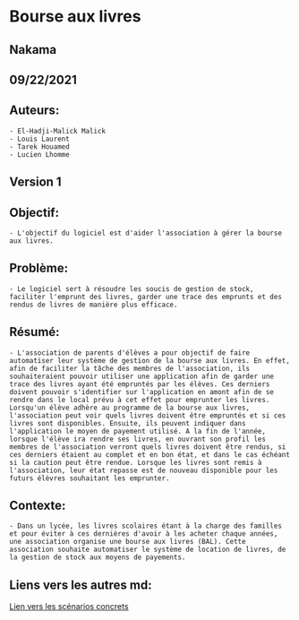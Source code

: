 # Bourse aux livres

## Nakama

## 09/22/2021

## Auteurs:
    - El-Hadji-Malick Malick
    - Louis Laurent
    - Tarek Houamed
    - Lucien Lhomme

## Version 1

## Objectif:
    - L'objectif du logiciel est d'aider l'association à gérer la bourse aux livres.

## Problème:
    - Le logiciel sert à résoudre les soucis de gestion de stock, faciliter l'emprunt des livres, garder une trace des emprunts et des rendus de livres de manière plus efficace. 

## Résumé:
    - L'association de parents d'élèves a pour objectif de faire automatiser leur système de gestion de la bourse aux livres. En effet, afin de faciliter la tâche des membres de l'association, ils souhaiteraient pouvoir utiliser une application afin de garder une trace des livres ayant été empruntés par les élèves. Ces derniers doivent pouvoir s'identifier sur l'application en amont afin de se rendre dans le local prévu à cet effet pour emprunter les livres. Lorsqu'un élève adhère au programme de la bourse aux livres, l'association peut voir quels livres doivent être empruntés et si ces livres sont disponibles. Ensuite, ils peuvent indiquer dans l'application le moyen de payement utilisé. A la fin de l'année, lorsque l'élève ira rendre ses livres, en ouvrant son profil les membres de l'association verront quels livres doivent être rendus, si ces derniers étaient au complet et en bon état, et dans le cas échéant si la caution peut être rendue. Lorsque les livres sont remis à l'association, leur état repasse est de nouveau disponible pour les futurs élèvres souhaitant les emprunter. 

## Contexte:
    - Dans un lycée, les livres scolaires étant à la charge des familles et pour éviter à ces dernières d'avoir à les acheter chaque années, une association organise une bourse aux livres (BAL). Cette association souhaite automatiser le système de location de livres, de la gestion de stock aux moyens de payements. 

## Liens vers les autres md:
[Lien vers les scénarios concrets](scénarios_concrets/Readme.md "Scénarios concrets")

